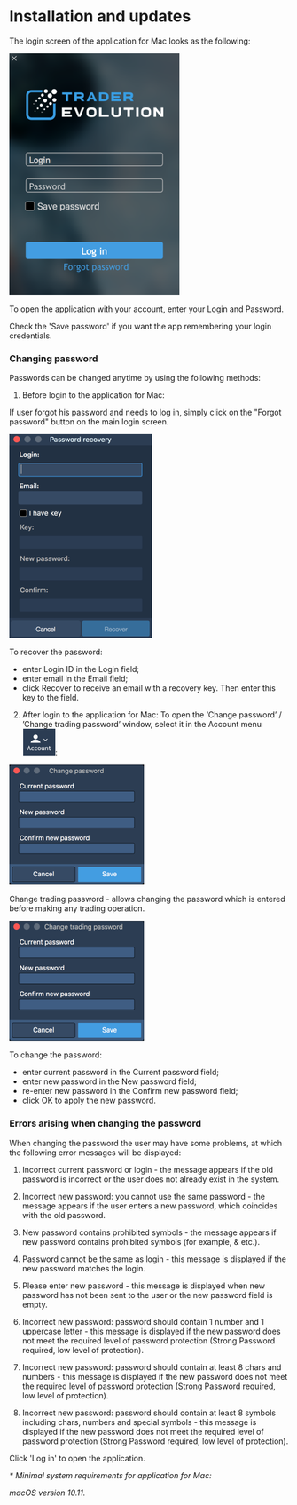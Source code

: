 # Installation and updates

The login screen of the application for Mac looks as the following:

![](../../.gitbook/assets/1%20%289%29.png)

To open the application with your account, enter your Login and Password.

Check the 'Save password' if you want the app remembering your login credentials.

### **Changing password**

Passwords can be changed anytime by using the following methods:

1. Before login to the application for Mac:

If user forgot his password and needs to log in, simply click on the "Forgot password" button on the main login screen.

![](../../.gitbook/assets/image-2.png)

To recover the password:

* enter Login ID in the Login field;
* enter email in the Email field;
* click Recover to receive an email with a recovery key. Then enter this key to the field.

2. After login to the application for Mac: To open the ‘Change password’ / ’Change trading password’ window, select it in the Account menu![](../../.gitbook/assets/account%20%282%29.png):

![](../../.gitbook/assets/3%20%2831%29.png)


Change trading password - allows changing the password which is entered before making any trading operation.

![](../../.gitbook/assets/4%20%2826%29.png)

To change the password:

* enter current password in the Current password field;
* enter new password in the New password field;
* re-enter new password in the Confirm new password field;
* click OK to apply the new password.

### **Errors arising when changing the password**

When changing the password the user may have some problems, at which the following error messages will be displayed:

1.    Incorrect current password or login - the message appears if the old password is incorrect or the user does not already exist in the system.

2.    Incorrect new password: you cannot use the same password - the message appears if the user enters a new password, which coincides with the old password.

3.    New password contains prohibited symbols - the message appears if new password contains prohibited symbols \(for example, & etc.\).

4.    Password cannot be the same as login - this message is displayed if the new password matches the login.

5.    Please enter new password - this message is displayed when new password has not been sent to the user or the new password field is empty.

6.    Incorrect new password: password should contain 1 number and 1 uppercase letter - this message is displayed if the new password does not meet the required level of password protection \(Strong Password required, low level of protection\).

7.    Incorrect new password: password should contain at least 8 chars and numbers - this message is displayed if the new password does not meet the required level of password protection \(Strong Password required, low level of protection\).

8.    Incorrect new password: password should contain at least 8 symbols including chars, numbers and special symbols - this message is displayed if the new password does not meet the required level of password protection \(Strong Password required, low level of protection\).

Click 'Log in' to open the application.

 _\* Minimal system requirements for application for Mac:_

_macOS version 10.11._




